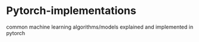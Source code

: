 # Pytorch-implementations
common machine learning algorithms/models explained and implemented in pytorch
